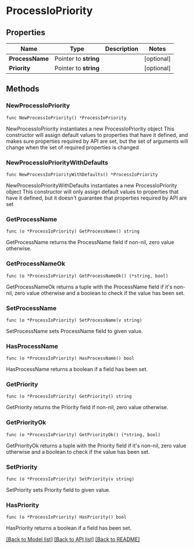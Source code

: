 # ProcessIoPriority

## Properties

Name | Type | Description | Notes
------------ | ------------- | ------------- | -------------
**ProcessName** | Pointer to **string** |  | [optional] 
**Priority** | Pointer to **string** |  | [optional] 

## Methods

### NewProcessIoPriority

`func NewProcessIoPriority() *ProcessIoPriority`

NewProcessIoPriority instantiates a new ProcessIoPriority object
This constructor will assign default values to properties that have it defined,
and makes sure properties required by API are set, but the set of arguments
will change when the set of required properties is changed

### NewProcessIoPriorityWithDefaults

`func NewProcessIoPriorityWithDefaults() *ProcessIoPriority`

NewProcessIoPriorityWithDefaults instantiates a new ProcessIoPriority object
This constructor will only assign default values to properties that have it defined,
but it doesn't guarantee that properties required by API are set

### GetProcessName

`func (o *ProcessIoPriority) GetProcessName() string`

GetProcessName returns the ProcessName field if non-nil, zero value otherwise.

### GetProcessNameOk

`func (o *ProcessIoPriority) GetProcessNameOk() (*string, bool)`

GetProcessNameOk returns a tuple with the ProcessName field if it's non-nil, zero value otherwise
and a boolean to check if the value has been set.

### SetProcessName

`func (o *ProcessIoPriority) SetProcessName(v string)`

SetProcessName sets ProcessName field to given value.

### HasProcessName

`func (o *ProcessIoPriority) HasProcessName() bool`

HasProcessName returns a boolean if a field has been set.

### GetPriority

`func (o *ProcessIoPriority) GetPriority() string`

GetPriority returns the Priority field if non-nil, zero value otherwise.

### GetPriorityOk

`func (o *ProcessIoPriority) GetPriorityOk() (*string, bool)`

GetPriorityOk returns a tuple with the Priority field if it's non-nil, zero value otherwise
and a boolean to check if the value has been set.

### SetPriority

`func (o *ProcessIoPriority) SetPriority(v string)`

SetPriority sets Priority field to given value.

### HasPriority

`func (o *ProcessIoPriority) HasPriority() bool`

HasPriority returns a boolean if a field has been set.


[[Back to Model list]](../README.md#documentation-for-models) [[Back to API list]](../README.md#documentation-for-api-endpoints) [[Back to README]](../README.md)


